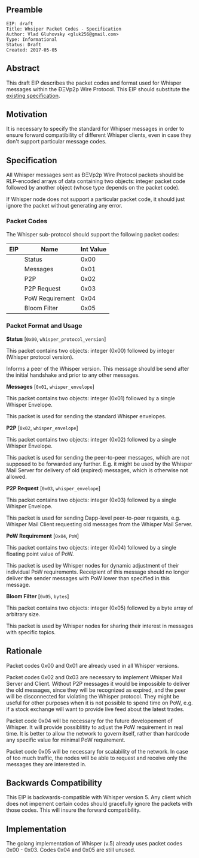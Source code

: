 ## Preamble

    EIP: draft
    Title: Whsiper Packet Codes - Specification
    Author: Vlad Gluhovsky <gluk256@gmail.com>
    Type: Informational
    Status: Draft
    Created: 2017-05-05

## Abstract

This draft EIP describes the packet codes and format used for Whisper messages within the ÐΞVp2p Wire Protocol.
This EIP should substitute the [existing specification](https://github.com/ethereum/wiki/wiki/Whisper-Wire-Protocol).

## Motivation

It is necessary to specify the standard for Whipser messages in order to ensure forward compatibility of different Whisper clients, even in case they don't support particular message codes.

## Specification

All Whisper messages sent as ÐΞVp2p Wire Protocol packets should be RLP-encoded arrays of data containing two objects: integer packet code followed by another object (whose type depends on the packet code). 

If Whisper node does not support a particular packet code, it should just ignore the packet without generating any error.

### Packet Codes

The Whisper sub-protocol should support the following packet codes:

| EIP   | Name                       | Int Value |
|-------|----------------------------|-----------|
|       | Status                     |   0x00    |
|       | Messages                   |   0x01    |
|       | P2P                        |   0x02    |
|       | P2P Request                |   0x03    |
|       | PoW Requirement            |   0x04    |
|       | Bloom Filter               |   0x05    |


### Packet Format and Usage

**Status** [`0x00`, `whisper_protocol_version`] 

This packet contains two objects: integer (0x00) followed by integer (Whisper protocol version).

Informs a peer of the Whisper version. This message should be send after the initial handshake and prior to any other messages.

**Messages** [`0x01`, `whisper_envelope`]

This packet contains two objects: integer (0x01) followed by a single Whisper Envelope.

This packet is used for sending the standard Whisper envelopes.

**P2P** [`0x02`, `whisper_envelope`]

This packet contains two objects: integer (0x02) followed by a single Whisper Envelope.

This packet is used for sending the peer-to-peer messages, which are not supposed to be forwarded any further. E.g. it might be used by the Whisper Mail Server for delivery of old (expired) messages, which is otherwise not allowed.

**P2P Request** [`0x03`, `whisper_envelope`]

This packet contains two objects: integer (0x03) followed by a single Whisper Envelope.

This packet is used for sending Dapp-level peer-to-peer requests, e.g. Whisper Mail Client requesting old messages from the Whisper Mail Server.

**PoW Requirement** [`0x04`, `PoW`]

This packet contains two objects: integer (0x04) followed by a single floating point value of PoW.

This packet is used by Whisper nodes for dynamic adjustment of their individual PoW requirements. Receipient of this message should no longer deliver the sender messages with PoW lower than specified in this message.

**Bloom Filter** [`0x05`, `bytes`]

This packet contains two objects: integer (0x05) followed by a byte array of arbitrary size.

This packet is used by Whisper nodes for sharing their interest in messages with specific topics. 

## Rationale

Packet codes 0x00 and 0x01 are already used in all Whisper versions.

Packet codes 0x02 and 0x03 are necessary to implement Whisper Mail Server and Client. Without P2P messages it would be impossible to deliver the old messages, since they will be recognized as expired, and the peer will be disconnected for violating the Whisper protocol. They might be useful for other purposes when it is not possible to spend time on PoW, e.g. if a stock exchange will want to provide live feed about the latest trades.

Packet code 0x04 will be necessary for the future developement of Whisper. It will provide possiblitity to adjust the PoW requirement in real time. It is better to allow the network to govern itself, rather than hardcode any specific value for minimal PoW requirement.

Packet code 0x05 will be necessary for scalability of the network. In case of too much traffic, the nodes will be able to request and receive only the messages they are interested in.

## Backwards Compatibility

This EIP is backwards-compatible with Whisper version 5. Any client which does not impement certain codes should gracefully ignore the packets with those codes. This will insure the forward compatibility. 

## Implementation

The golang implementation of Whisper (v.5) already uses packet codes 0x00 - 0x03. Codes 0x04 and 0x05 are still unused.
